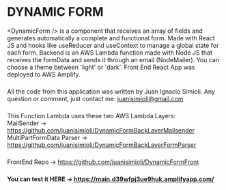 # DYNAMIC FORM

\<DynamicForm /> is a component that receives an array of fields and generates automatically a complete and functional form.
Made with React JS and hooks like useReducer and useContext to manage a global state for each form.
Backend is an AWS Lambda function made with Node JS that receives the formData and sends it through an email (NodeMailer).
You can choose a theme between 'light' or 'dark'.
Front End React App was deployed to AWS Amplify.

### 

All the code from this application was written by Juan Ignacio Simioli.
Any question or comment, just contact me: juanisimioli@gmail.com

### 
This Function Lambda uses these two AWS Lambda Layers:<br>
MailSender -> https://github.com/juanisimioli/DynamicFormBackLayerMailsender<br>
MultiPartFormData Parser -> https://github.com/juanisimioli/DynamicFormBackLayerFormParser

### 
FrontEnd Repo -> https://github.com/juanisimioli/DynamicFormFront

### 
<b>You can test it HERE -> https://main.d39wfpj3ue9huk.amplifyapp.com/</b>
